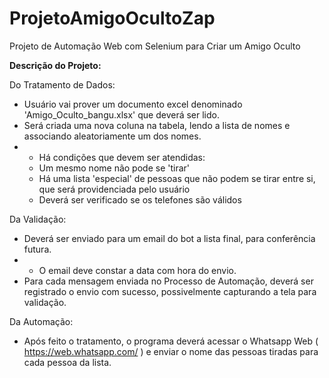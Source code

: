 # ProjetoAmigoOcultoZap
Projeto de Automação Web com Selenium para Criar um Amigo Oculto
<br>

**Descrição do Projeto:**

Do Tratamento de Dados:

* Usuário vai prover um documento excel denominado 'Amigo_Oculto_bangu.xlsx' que deverá ser lido.
* Será criada uma nova coluna na tabela, lendo a lista de nomes e associando aleatoriamente um dos nomes.
* * Há condições que devem ser atendidas:
  * Um mesmo nome não pode se 'tirar'
  * Há uma lista 'especial' de pessoas que não podem se tirar entre si, que será providenciada pelo usuário
  * Deverá ser verificado se os telefones são válidos

Da Validação:
 * Deverá ser enviado para um email do bot a lista final, para conferência futura.
 * * O email deve constar a data com hora do envio.
 * Para cada mensagem enviada no Processo de Automação, deverá ser registrado o envio com sucesso, possivelmente capturando a tela para validação.
   
Da Automação:
  * Após feito o tratamento, o programa deverá acessar o Whatsapp Web ( https://web.whatsapp.com/ ) e enviar o nome das pessoas tiradas para cada pessoa da lista.

